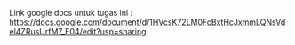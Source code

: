 Link google docs untuk tugas ini : https://docs.google.com/document/d/1HVcsK72LM0FcBxtHcJxmmLQNsVdel4ZRusUrfM7_E04/edit?usp=sharing